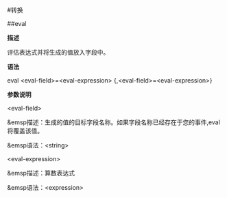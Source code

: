 #转换

##eval

**描述**

评估表达式并将生成的值放入字段中。

**语法**

eval &lt;eval-field&gt;=&lt;eval-expression&gt; {,&lt;eval-field&gt;=&lt;eval-expression&gt;}

**参数说明**

&lt;eval-field&gt;

&emsp描述：生成的值的目标字段名称。如果字段名称已经存在于您的事件,eval 将覆盖该值。

&emsp语法：&lt;string&gt;

&lt;eval-expression&gt;

&emsp描述：算数表达式

&emsp语法：&lt;expression&gt;
